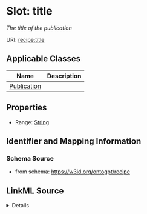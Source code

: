 # Slot: title
_The title of the publication_


URI: [recipe:title](http://w3id.org/ontogpt/recipe/title)



<!-- no inheritance hierarchy -->




## Applicable Classes

| Name | Description |
| --- | --- |
[Publication](Publication.md) | 






## Properties

* Range: [String](String.md)







## Identifier and Mapping Information







### Schema Source


* from schema: https://w3id.org/ontogpt/recipe




## LinkML Source

<details>
```yaml
name: title
description: The title of the publication
from_schema: https://w3id.org/ontogpt/recipe
rank: 1000
alias: title
owner: Publication
domain_of:
- Publication
range: string

```
</details>